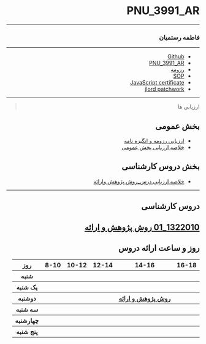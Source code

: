 <div dir="rtl">



# PNU_3991_AR



------


### فاطمه رستمیان
 
---
- [Github](https://github.com/fatemehrostamian)
- [PNU_3991_AR](https://github.com/fatemehrostamian/PNU_3991_AR)
- [رزومه](https://fatemehrostamian.github.io)
- [SOP](https://fatemehrostamian.github.io/sop/)
- [JavaScript certificate](https://github.com/fatemehrostamian/PNU_3991_AR/blob/main/js.jpg)
- [jlord patchwork](https://github.com/fatemehrostamian/PNU_3991_AR/blob/main/jlord.PNG)

------------------
> ارزیابی ها

##  بخش عمومی
- [ارزیابی رزومه و انگیزه نامه](https://github.com/fatemehrostamian/PNU_3991_AR/blob/main/XX_CV_CheckList_AR_3991.pdf)
- [خلاصه ارزیابی بخش عمومی](https://github.com/fatemehrostamian/PNU_3991_AR/blob/main/XX_GeneralSection_CheckList_AR_3991.pdf)

## بخش دروس کارشناسی
- [خلاصه ارزیابی درس_روش پژوهش وارائه]()

-------------------
## دروس کارشناسی
[1322010_01 روش پژوهش و ارائه](https://github.com/AliRazavi-edu/PNU_3991/tree/master/_BSc/ResearchAndPresentationMethods/1115133_01/02_%D8%B3%D9%8A%D8%AF%D9%87%20%D9%81%D8%A7%D8%B7%D9%85%D9%87%20%D8%B1%D8%B3%D8%AA%D9%85%D9%8A%D8%A7%D9%86)
--------------
## روز و ساعت ارائه دروس

<table style="width:100%">
    <tr>
    <th >16-18</th>
    <th >14-16</th>
    <th >12-14</th>
    <th>10-12</th>
    <th>8-10</th>
    <th>روز</th>
  <tr>
    <th ></th>
    <th ></th>
    <th ></th>
    <th></th>
    <th></th>
    <th>شنبه</th>
  </tr>
   <tr>
    <th ></th>
    <th ></th>
    <th></th>
    <th></th>
    <th ></th>
    <th>یک شنبه</th>
  </tr>
   <tr>
     <th ></th>
     <th ><a href="https://github.com/AliRazavi-edu/PNU_3991/tree/master/_BSc/ResearchAndPresentationMethods"> روش پژوهش و ارائه </a></th>
     <th></th>
     <th></th>
    <th ></th>   
    <th>دوشنبه</th>
  </tr>
   <tr>
    <th ></th>
    <th ></th>
    <th></th>
    <th></th>
    <th ></th>
    <th>سه شنبه</th>
  </tr>
   <tr>
    <th ></th>
    <th ></th>
    <th></th>
    <th></th>
     <th ></th>
    <th>چهارشنبه</th>
  </tr>
   <tr>
    <th ></th>
     <th ></th>
     <th></th>
     <th ></th>
      <th ></th>
    <th>پنج شنبه</th>
  </tr>
</table>
